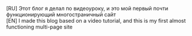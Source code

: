 [RU] Этот блог я делал по видеоуроку, и это мой первый почти функционирующий многостраничный сайт <br> [EN] I made this blog based on a video tutorial, and this is my first almost functioning multi-page site
